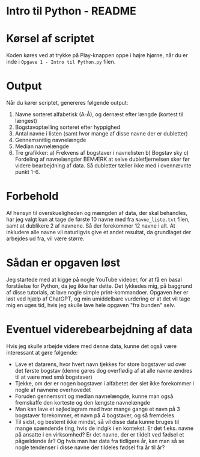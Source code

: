 # Intro til Python - README

# Kørsel af scriptet
Koden køres ved at trykke på Play-knappen oppe i højre hjørne, når du er inde i `Opgave 1 - Intro til Python.py` filen.

# Output
Når du kører scriptet, genereres følgende output:
1) Navne sorteret alfabetisk (A-Å), og dernæst efter længde (kortest til længest)
2) Bogstavoptælling sorteret efter hyppighed
3) Antal navne i listen (samt hvor mange af disse navne der er dubletter)
4) Gennemsnitlig navnelængde
5) Median navnelængde
6) Tre grafikker:
    a) Frekvens af bogstaver i navnelisten
    b) Bogstav sky
    c) Fordeling af navnelængder
BEMÆRK at selve dubletfjernelsen sker før videre bearbejdning af data. Så dubletter tæller ikke med i ovennævnte punkt 1-6.

# Forbehold
Af hensyn til overskueligheden og mængden af data, der skal behandles, har jeg valgt kun at tage de første 10 navne med fra `Navne_liste.txt` filen, samt at dublikere 2 af navnene. Så der forekommer 12 navne i alt. At inkludere alle navne vil naturligvis give et andet resultat, da grundlaget der arbejdes ud fra, vil være større.

# Sådan er opgaven løst
Jeg startede med at kigge på nogle YouTube videoer, for at få en basal forståelse for Python, da jeg ikke har dette. Det lykkedes mig, på baggrund af disse tutorials, at lave nogle simple print-kommandoer. Opgaven her er løst ved hjælp af ChatGPT, og min umiddelbare vurdering er at det vil tage mig en uges tid, hvis jeg skulle lave hele opgaven "fra bunden" selv.

# Eventuel viderebearbejdning af data
Hvis jeg skulle arbejde videre med denne data, kunne det også være interessant at gøre følgende:
- Lave et datarens, hvor hvert navn tjekkes for store bogstaver ud over det første bogstav (denne gøres dog overflødig af at alle navne ændres til at være med små bogstaver)
- Tjekke, om der er nogen bogstaver i alfabetet der slet ikke forekommer i nogle af navnene overhovedet
- Foruden gennemsnit og median navnelængde, kunne man også fremskaffe den korteste og den længste navnelængde
- Man kan lave et søjlediagram med hvor mange gange et navn på 3 bogstaver forekommer, et navn på 4 bogstaver, og så fremdeles
- Til sidst, og bestemt ikke mindst, så vil disse data kunne bruges til mange spændende ting, hvis de indgik i en kontekst. Er det f.eks. navne på ansatte i en virksomhed? Er det navne, der er tildelt ved fødsel et pågældende år? Og hvis man har data fra tidligere år, kan man så se nogle tendenser i disse navne der tildeles fødsel fra år til år?